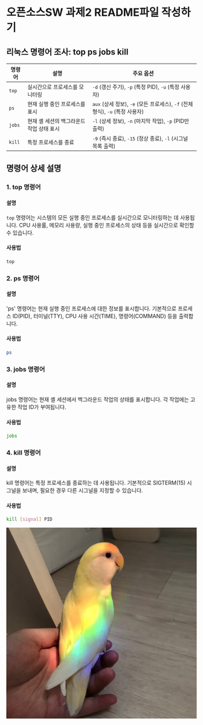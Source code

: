 # 오픈소스SW 과제2 README파일 작성하기




## 리눅스 명령어 조사: top ps jobs kill

| 명령어 | 설명                                          | 주요 옵션                              |
|--------|---------------------------------------------|---------------------------------------|
| `top`  | 실시간으로 프로세스를 모니터링               | `-d` (갱신 주기), `-p` (특정 PID), `-u` (특정 사용자) |
| `ps`   | 현재 실행 중인 프로세스를 표시               | `aux` (상세 정보), `-e` (모든 프로세스), `-f` (전체 형식), `-u` (특정 사용자) |
| `jobs` | 현재 셸 세션의 백그라운드 작업 상태 표시     | `-l` (상세 정보), `-n` (마지막 작업), `-p` (PID만 출력) |
| `kill` | 특정 프로세스를 종료                         | `-9` (즉시 종료), `-15` (정상 종료), `-l` (시그널 목록 출력) |

## 명령어 상세 설명

### 1. top 명령어

#### 설명
`top` 명령어는 시스템의 모든 실행 중인 프로세스를 실시간으로 모니터링하는 데 사용됩니다. CPU 사용률, 메모리 사용량, 실행 중인 프로세스의 상태 등을 실시간으로 확인할 수 있습니다.

#### 사용법
```bash
top
```

### 2. ps 명령어

#### 설명
'ps' 명령어는 현재 실행 중인 프로세스에 대한 정보를 표시합니다. 기본적으로 프로세스 ID(PID), 터미널(TTY), CPU 사용 시간(TIME), 명령어(COMMAND) 등을 출력합니다.

#### 사용법
```bash
ps
```

### 3. jobs 명령어

#### 설명
jobs 명령어는 현재 셸 세션에서 백그라운드 작업의 상태를 표시합니다. 각 작업에는 고유한 작업 ID가 부여됩니다.

#### 사용법
```bash
jobs
```

### 4. kill 명령어

#### 설명
kill 명령어는 특정 프로세스를 종료하는 데 사용됩니다. 기본적으로 SIGTERM(15) 시그널을 보내며, 필요한 경우 다른 시그널을 지정할 수 있습니다.

#### 사용법
```bash
kill [signal] PID
```


![bird](https://github.com/zezroya/zezroya/blob/main/1.jpg)

